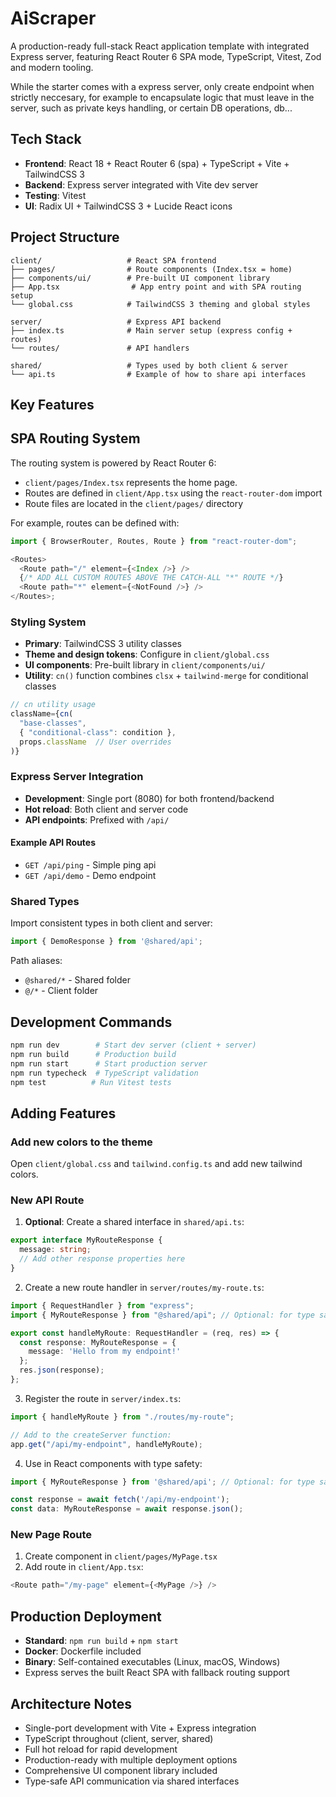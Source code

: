 # AiScraper

A production-ready full-stack React application template with integrated Express server, featuring React Router 6 SPA mode, TypeScript, Vitest, Zod and modern tooling.

While the starter comes with a express server, only create endpoint when strictly neccesary, for example to encapsulate logic that must leave in the server, such as private keys handling, or certain DB operations, db...

## Tech Stack

- **Frontend**: React 18 + React Router 6 (spa) + TypeScript + Vite + TailwindCSS 3
- **Backend**: Express server integrated with Vite dev server
- **Testing**: Vitest
- **UI**: Radix UI + TailwindCSS 3 + Lucide React icons

## Project Structure

```
client/                   # React SPA frontend
├── pages/                # Route components (Index.tsx = home)
├── components/ui/        # Pre-built UI component library
├── App.tsx                # App entry point and with SPA routing setup
└── global.css            # TailwindCSS 3 theming and global styles

server/                   # Express API backend
├── index.ts              # Main server setup (express config + routes)
└── routes/               # API handlers

shared/                   # Types used by both client & server
└── api.ts                # Example of how to share api interfaces
```

## Key Features

## SPA Routing System

The routing system is powered by React Router 6:

- `client/pages/Index.tsx` represents the home page.
- Routes are defined in `client/App.tsx` using the `react-router-dom` import
- Route files are located in the `client/pages/` directory

For example, routes can be defined with:

```typescript
import { BrowserRouter, Routes, Route } from "react-router-dom";

<Routes>
  <Route path="/" element={<Index />} />
  {/* ADD ALL CUSTOM ROUTES ABOVE THE CATCH-ALL "*" ROUTE */}
  <Route path="*" element={<NotFound />} />
</Routes>;
```

### Styling System

- **Primary**: TailwindCSS 3 utility classes
- **Theme and design tokens**: Configure in `client/global.css` 
- **UI components**: Pre-built library in `client/components/ui/`
- **Utility**: `cn()` function combines `clsx` + `tailwind-merge` for conditional classes

```typescript
// cn utility usage
className={cn(
  "base-classes",
  { "conditional-class": condition },
  props.className  // User overrides
)}
```

### Express Server Integration

- **Development**: Single port (8080) for both frontend/backend
- **Hot reload**: Both client and server code
- **API endpoints**: Prefixed with `/api/`

#### Example API Routes
- `GET /api/ping` - Simple ping api
- `GET /api/demo` - Demo endpoint  

### Shared Types
Import consistent types in both client and server:
```typescript
import { DemoResponse } from '@shared/api';
```

Path aliases:
- `@shared/*` - Shared folder
- `@/*` - Client folder

## Development Commands

```bash
npm run dev        # Start dev server (client + server)
npm run build      # Production build
npm run start      # Start production server
npm run typecheck  # TypeScript validation
npm test          # Run Vitest tests
```

## Adding Features

### Add new colors to the theme

Open `client/global.css` and `tailwind.config.ts` and add new tailwind colors.

### New API Route
1. **Optional**: Create a shared interface in `shared/api.ts`:
```typescript
export interface MyRouteResponse {
  message: string;
  // Add other response properties here
}
```

2. Create a new route handler in `server/routes/my-route.ts`:
```typescript
import { RequestHandler } from "express";
import { MyRouteResponse } from "@shared/api"; // Optional: for type safety

export const handleMyRoute: RequestHandler = (req, res) => {
  const response: MyRouteResponse = {
    message: 'Hello from my endpoint!'
  };
  res.json(response);
};
```

3. Register the route in `server/index.ts`:
```typescript
import { handleMyRoute } from "./routes/my-route";

// Add to the createServer function:
app.get("/api/my-endpoint", handleMyRoute);
```

4. Use in React components with type safety:
```typescript
import { MyRouteResponse } from '@shared/api'; // Optional: for type safety

const response = await fetch('/api/my-endpoint');
const data: MyRouteResponse = await response.json();
```

### New Page Route
1. Create component in `client/pages/MyPage.tsx`
2. Add route in `client/App.tsx`:
```typescript
<Route path="/my-page" element={<MyPage />} />
```

## Production Deployment

- **Standard**: `npm run build` + `npm start`
- **Docker**: Dockerfile included
- **Binary**: Self-contained executables (Linux, macOS, Windows)
- Express serves the built React SPA with fallback routing support

## Architecture Notes

- Single-port development with Vite + Express integration
- TypeScript throughout (client, server, shared)
- Full hot reload for rapid development
- Production-ready with multiple deployment options
- Comprehensive UI component library included
- Type-safe API communication via shared interfaces
